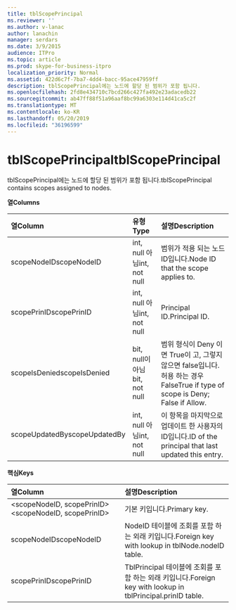 ```yaml
---
title: tblScopePrincipal
ms.reviewer: ''
ms.author: v-lanac
author: lanachin
manager: serdars
ms.date: 3/9/2015
audience: ITPro
ms.topic: article
ms.prod: skype-for-business-itpro
localization_priority: Normal
ms.assetid: 422d6c7f-7ba7-4dd4-bacc-95ace47959ff
description: tblScopePrincipal에는 노드에 할당 된 범위가 포함 됩니다.
ms.openlocfilehash: 2fd8e434710c7bcd266c427fa492e23adacedb22
ms.sourcegitcommit: ab47ff88f51a96aaf8bc99a6303e114d41ca5c2f
ms.translationtype: MT
ms.contentlocale: ko-KR
ms.lasthandoff: 05/20/2019
ms.locfileid: "36196599"
---
```

# <a name="tblscopeprincipal"></a><span data-ttu-id="c6821-103">tblScopePrincipal</span><span class="sxs-lookup"><span data-stu-id="c6821-103">tblScopePrincipal</span></span>
 
<span data-ttu-id="c6821-104">tblScopePrincipal에는 노드에 할당 된 범위가 포함 됩니다.</span><span class="sxs-lookup"><span data-stu-id="c6821-104">tblScopePrincipal contains scopes assigned to nodes.</span></span>
  
<span data-ttu-id="c6821-105">**열**</span><span class="sxs-lookup"><span data-stu-id="c6821-105">**Columns**</span></span>

|<span data-ttu-id="c6821-106">**열**</span><span class="sxs-lookup"><span data-stu-id="c6821-106">**Column**</span></span>|<span data-ttu-id="c6821-107">**유형**</span><span class="sxs-lookup"><span data-stu-id="c6821-107">**Type**</span></span>|<span data-ttu-id="c6821-108">**설명**</span><span class="sxs-lookup"><span data-stu-id="c6821-108">**Description**</span></span>|
|:-----|:-----|:-----|
|<span data-ttu-id="c6821-109">scopeNodeID</span><span class="sxs-lookup"><span data-stu-id="c6821-109">scopeNodeID</span></span>  <br/> |<span data-ttu-id="c6821-110">int, null 아님</span><span class="sxs-lookup"><span data-stu-id="c6821-110">int, not null</span></span>  <br/> |<span data-ttu-id="c6821-111">범위가 적용 되는 노드 ID입니다.</span><span class="sxs-lookup"><span data-stu-id="c6821-111">Node ID that the scope applies to.</span></span>  <br/> |
|<span data-ttu-id="c6821-112">scopePrinID</span><span class="sxs-lookup"><span data-stu-id="c6821-112">scopePrinID</span></span>  <br/> |<span data-ttu-id="c6821-113">int, null 아님</span><span class="sxs-lookup"><span data-stu-id="c6821-113">int, not null</span></span>  <br/> |<span data-ttu-id="c6821-114">Principal ID.</span><span class="sxs-lookup"><span data-stu-id="c6821-114">Principal ID.</span></span>  <br/> |
|<span data-ttu-id="c6821-115">scopeIsDenied</span><span class="sxs-lookup"><span data-stu-id="c6821-115">scopeIsDenied</span></span>  <br/> |<span data-ttu-id="c6821-116">bit, null이 아님</span><span class="sxs-lookup"><span data-stu-id="c6821-116">bit, not null</span></span>  <br/> |<span data-ttu-id="c6821-117">범위 형식이 Deny 이면 True이 고, 그렇지 않으면 false입니다. 허용 하는 경우 False</span><span class="sxs-lookup"><span data-stu-id="c6821-117">True if type of scope is Deny; False if Allow.</span></span>  <br/> |
|<span data-ttu-id="c6821-118">scopeUpdatedBy</span><span class="sxs-lookup"><span data-stu-id="c6821-118">scopeUpdatedBy</span></span>  <br/> |<span data-ttu-id="c6821-119">int, null 아님</span><span class="sxs-lookup"><span data-stu-id="c6821-119">int, not null</span></span>  <br/> |<span data-ttu-id="c6821-120">이 항목을 마지막으로 업데이트 한 사용자의 ID입니다.</span><span class="sxs-lookup"><span data-stu-id="c6821-120">ID of the principal that last updated this entry.</span></span>  <br/> |
   
<span data-ttu-id="c6821-121">**핵심**</span><span class="sxs-lookup"><span data-stu-id="c6821-121">**Keys**</span></span>

|<span data-ttu-id="c6821-122">**열**</span><span class="sxs-lookup"><span data-stu-id="c6821-122">**Column**</span></span>|<span data-ttu-id="c6821-123">**설명**</span><span class="sxs-lookup"><span data-stu-id="c6821-123">**Description**</span></span>|
|:-----|:-----|
|<span data-ttu-id="c6821-124">\<scopeNodeID, scopePrinID\></span><span class="sxs-lookup"><span data-stu-id="c6821-124">\<scopeNodeID, scopePrinID\></span></span>  <br/> |<span data-ttu-id="c6821-125">기본 키입니다.</span><span class="sxs-lookup"><span data-stu-id="c6821-125">Primary key.</span></span>  <br/> |
|<span data-ttu-id="c6821-126">scopeNodeID</span><span class="sxs-lookup"><span data-stu-id="c6821-126">scopeNodeID</span></span>  <br/> |<span data-ttu-id="c6821-127">NodeID 테이블에 조회를 포함 하는 외래 키입니다.</span><span class="sxs-lookup"><span data-stu-id="c6821-127">Foreign key with lookup in tblNode.nodeID table.</span></span>  <br/> |
|<span data-ttu-id="c6821-128">scopePrinID</span><span class="sxs-lookup"><span data-stu-id="c6821-128">scopePrinID</span></span>  <br/> |<span data-ttu-id="c6821-129">TblPrincipal 테이블에 조회를 포함 하는 외래 키입니다.</span><span class="sxs-lookup"><span data-stu-id="c6821-129">Foreign key with lookup in tblPrincipal.prinID table.</span></span>  <br/> |
   

